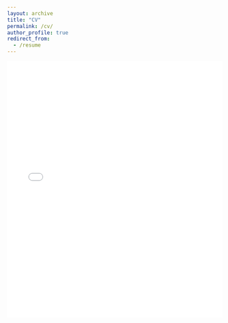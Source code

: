 ```yaml
---
layout: archive
title: "CV"
permalink: /cv/
author_profile: true
redirect_from:
  - /resume
---
```


<iframe src="../files/Tang_CV_1115.pdf" width="100%" height="600" frameborder="no" border="0" marginwidth="0" marginheight="0">
<html>
<head></head>
<body style="height: 100%; width: 100%; overflow: hidden; margin:0px; background-color: rgb(82, 86, 89);" marginwidth="0" marginheight="0" data-new-gr-c-s-check-loaded="14.1112.0" data-gr-ext-installed="">
<embed name="467646CF89AED182EA350A392A3CCCDA" style="position:absolute; left: 0; top: 0;" width="100%" height="100%" src="about:blank" type="application/pdf" internalid="467646CF89AED182EA350A392A3CCCDA">
</body>
<grammarly-desktop-integration data-grammarly-shadow-root="true">
</grammarly-desktop-integration>
</html>
</iframe>
